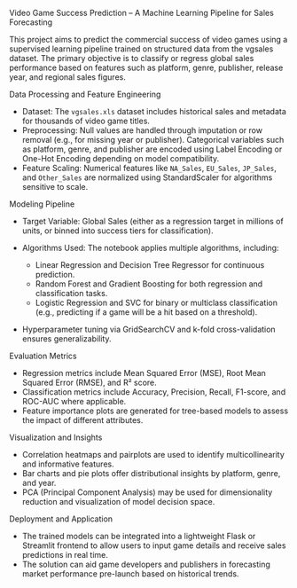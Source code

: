 Video Game Success Prediction – A Machine Learning Pipeline for Sales Forecasting

This project aims to predict the commercial success of video games using a supervised learning pipeline trained on structured data from the vgsales dataset. The primary objective is to classify or regress global sales performance based on features such as platform, genre, publisher, release year, and regional sales figures.

Data Processing and Feature Engineering

* Dataset: The `vgsales.xls` dataset includes historical sales and metadata for thousands of video game titles.
* Preprocessing: Null values are handled through imputation or row removal (e.g., for missing year or publisher). Categorical variables such as platform, genre, and publisher are encoded using Label Encoding or One-Hot Encoding depending on model compatibility.
* Feature Scaling: Numerical features like `NA_Sales`, `EU_Sales`, `JP_Sales`, and `Other_Sales` are normalized using StandardScaler for algorithms sensitive to scale.

Modeling Pipeline

* Target Variable: Global Sales (either as a regression target in millions of units, or binned into success tiers for classification).
* Algorithms Used: The notebook applies multiple algorithms, including:

  * Linear Regression and Decision Tree Regressor for continuous prediction.
  * Random Forest and Gradient Boosting for both regression and classification tasks.
  * Logistic Regression and SVC for binary or multiclass classification (e.g., predicting if a game will be a hit based on a threshold).
* Hyperparameter tuning via GridSearchCV and k-fold cross-validation ensures generalizability.

Evaluation Metrics

* Regression metrics include Mean Squared Error (MSE), Root Mean Squared Error (RMSE), and R² score.
* Classification metrics include Accuracy, Precision, Recall, F1-score, and ROC-AUC where applicable.
* Feature importance plots are generated for tree-based models to assess the impact of different attributes.

Visualization and Insights

* Correlation heatmaps and pairplots are used to identify multicollinearity and informative features.
* Bar charts and pie plots offer distributional insights by platform, genre, and year.
* PCA (Principal Component Analysis) may be used for dimensionality reduction and visualization of model decision space.

Deployment and Application

* The trained models can be integrated into a lightweight Flask or Streamlit frontend to allow users to input game details and receive sales predictions in real time.
* The solution can aid game developers and publishers in forecasting market performance pre-launch based on historical trends.
